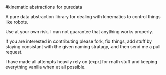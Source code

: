 #kinematic abstractions for puredata

A pure data abstraction library for dealing with kinematics to control things like robots.

Use at your own risk. I can not guarantee that anything works properly.

If you are interested in contributing please fork, fix things, add stuff by staying consistant with the given naming stratagy, and then send me a pull request.

I have made all attempts heavily rely on [expr] for math stuff and keeping everything vanilla when at all possible.